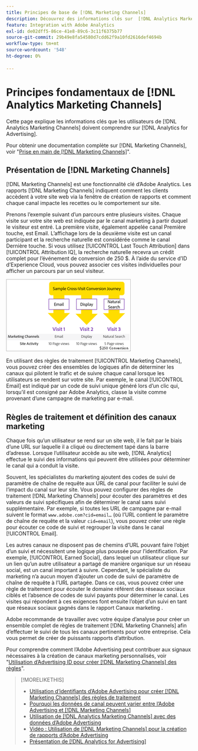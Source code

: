 ```yaml
---
title: Principes de base de [!DNL Marketing Channels]
description: Découvrez des informations clés sur  [!DNL Analytics Marketing Channels] que les utilisateurs de  [!DNL Analytics for Advertising] doivent comprendre.
feature: Integration with Adobe Analytics
exl-id: de02dff5-86ce-41e8-89c6-3c11f6375b77
source-git-commit: 29b49e8fa54580d7cdd62f9a10fd2616def4694b
workflow-type: tm+mt
source-wordcount: '548'
ht-degree: 0%

---
```


# Principes fondamentaux de [!DNL Analytics Marketing Channels]

Cette page explique les informations clés que les utilisateurs de [!DNL Analytics Marketing Channels] doivent comprendre sur [!DNL Analytics for Advertising].

Pour obtenir une documentation complète sur [!DNL Marketing Channels], voir &quot;[Prise en main de [!DNL Marketing Channels]](https://experienceleague.adobe.com/docs/analytics/components/marketing-channels/c-getting-started-mchannel.html?lang=fr)&quot;.

## Présentation de [!DNL Marketing Channels]

[!DNL Marketing Channels] est une fonctionnalité clé d’Adobe Analytics. Les rapports [!DNL Marketing Channels] indiquent comment les clients accèdent à votre site web via la fenêtre de création de rapports et comment chaque canal impacte les recettes ou le comportement sur site.

Prenons l’exemple suivant d’un parcours entre plusieurs visites. Chaque visite sur votre site web est indiquée par le canal marketing à partir duquel le visiteur est entré. La première visite, également appelée canal Première touche, est Email. L’affichage lors de la deuxième visite est un canal participant et la recherche naturelle est considérée comme le canal Dernière touche. Si vous utilisez [!UICONTROL Last Touch Attribution] dans [!UICONTROL Attribution IQ], la recherche naturelle recevra un crédit complet pour l’événement de conversion de 250 $. À l’aide du service d’ID d’Experience Cloud, vous pouvez associer ces visites individuelles pour afficher un parcours par un seul visiteur.

![Exemple de parcours de conversion entre visites dans les canaux marketing](/help/integrations/assets/a4adc-mc-sample-journey.png)

En utilisant des règles de traitement [!UICONTROL Marketing Channels], vous pouvez créer des ensembles de logiques afin de déterminer les canaux qui pilotent le trafic et de suivre chaque canal lorsque les utilisateurs se rendent sur votre site. Par exemple, le canal [!UICONTROL Email] est indiqué par un code de suivi unique généré lors d’un clic qui, lorsqu’il est consigné par Adobe Analytics, classe la visite comme provenant d’une campagne de marketing par e-mail.

## Règles de traitement et définition des canaux marketing

Chaque fois qu’un utilisateur se rend sur un site web, il le fait par le biais d’une URL sur laquelle il a cliqué ou directement tapé dans la barre d’adresse. Lorsque l’utilisateur accède au site web, [!DNL Analytics] effectue le suivi des informations qui peuvent être utilisées pour déterminer le canal qui a conduit la visite.

Souvent, les spécialistes du marketing ajoutent des codes de suivi de paramètre de chaîne de requête aux URL de canal pour faciliter le suivi de l’impact du canal sur leur site. Vous pouvez configurer des règles de traitement [!DNL Marketing Channels] pour écouter des paramètres et des valeurs de suivi spécifiques afin de déterminer le canal sans suivi supplémentaire. Par exemple, si toutes les URL de campagne par e-mail suivent le format `www.adobe.com?cid=email…` (où l’URL contient le paramètre de chaîne de requête et la valeur `cid=email`), vous pouvez créer une règle pour écouter ce code de suivi et regrouper la visite dans le canal [!UICONTROL Email].

Les autres canaux ne disposent pas de chemins d’URL pouvant faire l’objet d’un suivi et nécessitent une logique plus poussée pour l’identification. Par exemple, [!UICONTROL Earned Social], dans lequel un utilisateur clique sur un lien qu’un autre utilisateur a partagé de manière organique sur un réseau social, est un canal important à suivre. Cependant, le spécialiste du marketing n’a aucun moyen d’ajouter un code de suivi de paramètre de chaîne de requête à l’URL partagée. Dans ce cas, vous pouvez créer une règle de traitement pour écouter le domaine référent des réseaux sociaux ciblés et l’absence de codes de suivi payants pour déterminer le canal. Les visites qui répondent à ces exigences font ensuite l’objet d’un suivi en tant que réseaux sociaux gagnés dans le rapport Canaux marketing .

Adobe recommande de travailler avec votre équipe d’analyse pour créer un ensemble complet de règles de traitement [!DNL Marketing Channels] afin d’effectuer le suivi de tous les canaux pertinents pour votre entreprise. Cela vous permet de créer de puissants rapports d’attribution.

Pour comprendre comment l’Adobe Advertising peut contribuer aux signaux nécessaires à la création de canaux marketing personnalisés, voir &quot;[Utilisation d’Advertising ID pour créer [!DNL Marketing Channels] des règles](mc-ids.md)&quot;.

>[!MORELIKETHIS]
>
>* [Utilisation d’identifiants d’Adobe Advertising pour créer [!DNL Marketing Channels] des règles de traitement](mc-ids.md)
>* [ Pourquoi les données de canal peuvent varier entre l’Adobe Advertising et  [!DNL Marketing Channels]](mc-data-variances.md)
>* [Utilisation de  [!DNL Analytics Marketing Channels]  avec des données d’Adobe Advertising](mc-ac-data.md)
>* [Vidéo : Utilisation de [!DNL Marketing Channels] pour la création de rapports d’Adobe Advertising](https://experienceleague.adobe.com/docs/advertising-learn/tutorials/analytics/analytics-reporting-a4adc.html?lang=fr)
>* [Présentation de [!DNL Analytics for Advertising]](/help/integrations/analytics/overview.md)
